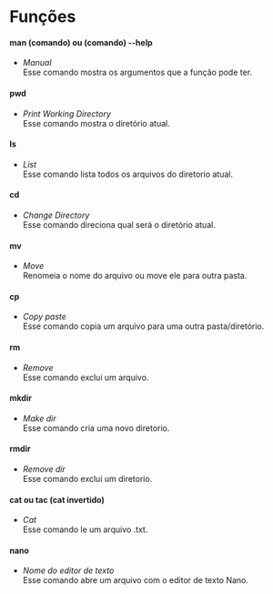 # Funções
#### man (comando) ou (comando) --help
- _Manual_
    <br/> Esse comando mostra os argumentos que a função pode ter.
#### pwd 
- _Print Working Directory_
    <br/> Esse comando mostra o diretório atual.
#### ls 
- _List_ 
    <br/> Esse comando lista todos os arquivos do diretorio atual.
#### cd
- _Change Directory_ 
    <br/> Esse comando direciona qual será o diretório atual.
#### mv
- _Move_
    <br/> Renomeia o nome do arquivo ou move ele para outra pasta.
#### cp
- _Copy paste_
    <br/> Esse comando copia um arquivo para uma outra pasta/diretório.
#### rm
- _Remove_
    <br/> Esse comando exclui um arquivo.
#### mkdir
- _Make dir_
    <br/> Esse comando cria uma novo diretorio.
#### rmdir
- _Remove dir_
    <br/> Esse comando exclui um diretorio.
#### cat ou tac (cat invertido)
- _Cat_
    <br/> Esse comando le um arquivo .txt.
#### nano
- _Nome do editor de texto_
    <br/> Esse comando abre um arquivo com o editor de texto Nano.
